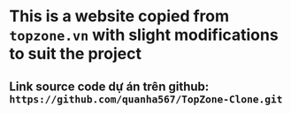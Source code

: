 # This is a website copied from `topzone.vn` with slight modifications to suit the project
## Link source code dự án trên github: `https://github.com/quanha567/TopZone-Clone.git`